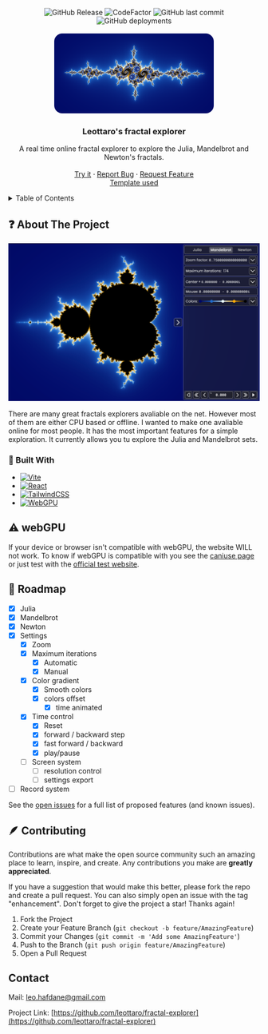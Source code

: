 <!-- Improved compatibility of back to top link: See: https://github.com/othneildrew/Best-README-Template/pull/73 -->

<a name="readme-top"></a>

<!--
*** Thanks for checking out the Best-README-Template. If you have a suggestion
*** that would make this better, please fork the repo and create a pull request
*** or simply open an issue with the tag "enhancement".
*** Don't forget to give the project a star!
*** Thanks again! Now go create something AMAZING! :D
-->

<!-- PROJECT SHIELDS -->

<div align="center">
    <img alt="GitHub Release" src="https://img.shields.io/github/repo-size/leottaro/fractal-explorer?style=for-the-badge" />
    <img src="https://www.codefactor.io/repository/github/leottaro/fractal-explorer/badge?style=for-the-badge" alt="CodeFactor" />
    <img alt="GitHub last commit" src="https://img.shields.io/github/last-commit/leottaro/fractal-explorer?style=for-the-badge" />
    <img alt="GitHub deployments" src="https://img.shields.io/github/deployments/leottaro/fractal-explorer/github-pages?style=for-the-badge" />
</div>

<!-- PROJECT LOGO -->
<br />
<div align="center">
  <a href="https://leottaro.github.io/fractal-explorer">
    <img src="public/images/banner.png" alt="Banner" width="auto" height="160" style="border-radius: 1rem;">
  </a>

  <h3 align="center">Leottaro's fractal explorer</h3>

  <p align="center">
    A real time online fractal explorer to explore the Julia, Mandelbrot and Newton's fractals.
    <br />
    <br />
    <a href="https://leottaro.github.io/fractal-explorer">Try it</a>
    ·
    <a href="https://github.com/leottaro/fractal-explorer/issues/new?labels=bug">Report Bug</a>
    ·
    <a href="https://github.com/leottaro/fractal-explorer/issues/new?labels=enhancement">Request Feature</a>
    <br/>
    <a href="https://github.com/othneildrew/Best-README-Template">Template used</a>
  </p>
</div>

<!-- TABLE OF CONTENTS -->
<details>
  <summary>Table of Contents</summary>
  <ol>
    <li>
      <a href="#about">About The Project</a>
      <ul>
        <li><a href="#built">Built With</a></li>
      </ul>
    </li>
    <li><a href="#webgpu">webGPU</a></li>
    <li><a href="#roadmap">Roadmap</a></li>
    <li><a href="#contributing">Contributing</a></li>
    <li><a href="#contact">Contact</a></li>
  </ol>
</details>

<!-- ABOUT THE PROJECT -->

## <a id="about"></a>❓ About The Project

[![Fractal explorer Screenshot](public/images/screenshot.png)](https://leottaro.github.io/fractal-explorer)

There are many great fractals explorers avaliable on the net. However most of them are either CPU based or offline. I wanted to make one avaliable online for most people. It has the most important features for a simple exploration. It currently allows you tu explore the Julia and Mandelbrot sets.

### <a id="built"></a>🔨 Built With

-   [![Vite](https://img.shields.io/badge/vite-%23646CFF.svg?style=for-the-badge&logo=vite&logoColor=white)](https://vitejs.dev/)
-   [![React](https://img.shields.io/badge/react-%2320232a.svg?style=for-the-badge&logo=react&logoColor=%2361DAFB)](https://reactjs.org/)
-   [![TailwindCSS](https://img.shields.io/badge/tailwindcss-%2338B2AC.svg?style=for-the-badge&logo=tailwind-css&logoColor=white)](https://tailwindcss.com/)
-   [![WebGPU](https://img.shields.io/badge/webGPU-8A2BE2?style=for-the-badge&color=444)](https://webgpufundamentals.org/)
<!-- -   [![WebGL](https://img.shields.io/badge/WebGL-990000?logo=webgl&logoColor=white&style=for-the-badge)][https://www.khronos.org/webgl/wiki/Main_Page] -->

<!-- GETTING STARTED -->

## <a id="webgpu"></a>⚠️ webGPU

If your device or browser isn't compatible with webGPU, the website WILL not work. To know if webGPU is compatible with you see the [caniuse page](https://caniuse.com/?search=webgpu) or just test with the [official test website](https://toji.github.io/webgpu-test/).

<!-- ROADMAP -->

## <a id="roadmap"></a>🧭 Roadmap

-   [x] Julia
-   [x] Mandelbrot
-   [x] Newton
-   [x] Settings
    -   [x] Zoom
    -   [x] Maximum iterations
        -   [x] Automatic
        -   [x] Manual
    -   [x] Color gradient
        -   [x] Smooth colors
        -   [x] colors offset
            -   [x] time animated
    -   [x] Time control
        -   [x] Reset
        -   [x] forward / backward step
        -   [x] fast forward / backward
        -   [x] play/pause
    -   [ ] Screen system
        -   [ ] resolution control
        -   [ ] settings export
-   [ ] Record system

See the [open issues](https://github.com/leottaro/fractal-explorer/issues) for a full list of proposed features (and known issues).

<!-- CONTRIBUTING -->

## <a id="contributing"></a>🪶 Contributing

Contributions are what make the open source community such an amazing place to learn, inspire, and create. Any contributions you make are **greatly appreciated**.

If you have a suggestion that would make this better, please fork the repo and create a pull request. You can also simply open an issue with the tag "enhancement".
Don't forget to give the project a star! Thanks again!

1. Fork the Project
2. Create your Feature Branch (`git checkout -b feature/AmazingFeature`)
3. Commit your Changes (`git commit -m 'Add some AmazingFeature'`)
4. Push to the Branch (`git push origin feature/AmazingFeature`)
5. Open a Pull Request

<!-- CONTACT -->

## <a id="contact"></a>Contact

Mail: leo.hafdane@gmail.com

Project Link: [https://github.com/leottaro/fractal-explorer](https://github.com/leottaro/fractal-explorer)
